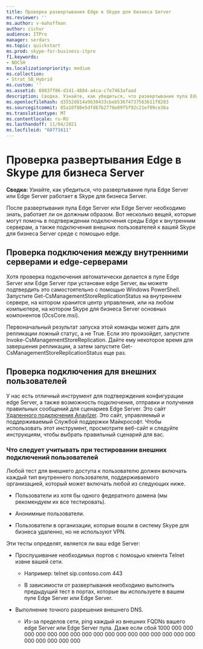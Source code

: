 ```yaml
---
title: Проверка развертывания Edge в Skype для бизнеса Server
ms.reviewer: ''
ms.author: v-mahoffman
author: cichur
audience: ITPro
manager: serdars
ms.topic: quickstart
ms.prod: skype-for-business-itpro
f1.keywords:
- NOCSH
ms.localizationpriority: medium
ms.collection:
- Strat_SB_Hybrid
ms.custom: ''
ms.assetid: 69837f86-d141-4884-a4ca-c7e7463afaad
description: Сводка. Узнайте, как убедиться, что развертывание пула Edge Server или Edge Server работает в Skype для бизнеса Server.
ms.openlocfilehash: d3552d814a9b30433cbeb53674737563b11f8283
ms.sourcegitcommit: 65a10f80e5dfd67b2778e09f5f92c21ef09ce36a
ms.translationtype: MT
ms.contentlocale: ru-RU
ms.lasthandoff: 11/04/2021
ms.locfileid: "60771611"
---
```

# <a name="validate-your-edge-deployment-in-skype-for-business-server"></a>Проверка развертывания Edge в Skype для бизнеса Server
 
**Сводка:** Узнайте, как убедиться, что развертывание пула Edge Server или Edge Server работает в Skype для бизнеса Server.
  
После развертывания пула Edge Server или Edge Server необходимо знать, работает ли он должным образом. Вот несколько вещей, которые могут помочь в подтверждении подключения среды Edge к внутренним серверам, а также подключения внешних пользователей к вашей Skype для бизнеса Server среде с помощью edge.
  
## <a name="verify-connectivity-between-your-internal-servers-and-your-edge-servers"></a>Проверка подключения между внутренними серверами и edge-серверами

Хотя проверка подключения автоматически делается в пуле Edge Server или Edge Server при установке edge Server, вы можете подтвердить это самостоятельно с помощью Windows PowerShell. Запустите Get-CsManagementStoreReplicationStatus на внутреннем сервере, на котором хранится центр управления, или на любом компьютере, на котором Skype для бизнеса Server основных компонентов (OcsCore.msi).
  
Первоначальный результат запуска этой команды может дать для репликации ложный статус, а не True. Если это произойдет, запустите Invoke-CsManagementStoreReplication. Дайте ему некоторое время для завершения репликации, а затем запустите Get-CsManagementStoreReplicationStatus еще раз.
  
## <a name="verify-connectivity-for-your-external-users"></a>Проверка подключения для внешних пользователей

У нас есть отличный инструмент для подтверждения конфигурации edge Server, а также возможность подключения, отправки и получения правильных сообщений для сценариев Edge Server. Это сайт [Удаленного подключения Anaylzer](https://testconnectivity.microsoft.com/). Это сайт, управляемый и поддерживаемый Службой поддержки Майкрософт. Чтобы использовать этот инструмент, просмотрите веб-сайт и следуйте инструкциям, чтобы выбрать правильный сценарий для вас.
  
### <a name="things-to-consider-when-testing-external-user-connectivity"></a>Что следует учитывать при тестировании внешних подключений пользователей

Любой тест для внешнего доступа к пользователю должен включать каждый тип внутреннего пользователя, поддерживаемого организацией, который может включать любой из следующих ниже.
  
- Пользователи из хотя бы одного федератного домена (мы рекомендуем их все тестировать).
    
- Анонимные пользователи.
    
- Пользователи в организации, которые вошли в систему Skype для бизнеса удаленно, но не используют VPN.
    
Эти тесты определят, является ли ваш edge Server:
  
- Прослушивание необходимых портов с помощью клиента Telnet извне вашей сети.
    
  - Например: telnet sip.contoso.com 443
    
  - В зависимости от развертывания необходимо выполнить предыдущий тест в портах, которые вы используете в вашем пуле Edge Server или Edge Server.
    
- Выполнение точного разрешения внешнего DNS.
    
  - Из-за пределов сети, ping каждый из внешних FQDNs вашего edge Server или Edge Server пула. Даже если сбой 1000 000 000 000 000 000 000 000 000 000 000 000 000 000 000 000 000 000 000 000 000 000 000
    

